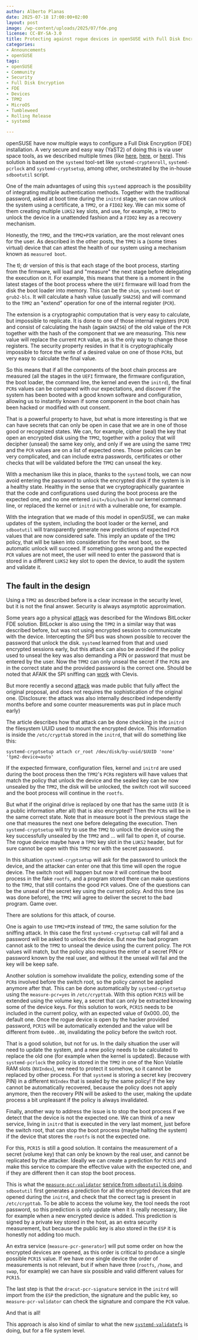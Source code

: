 ```yaml
---
author: Alberto Planas
date: 2025-07-18 17:00:00+02:00
layout: post
image: /wp-content/uploads/2025/07/fde.png
license: CC-BY-SA-3.0
title: Protecting against rogue devices in openSUSE with Full Disk Encryption
categories:
- Announcements
- openSUSE
tags:
- openSUSE
- Community
- Security
- Full Disk Encryption
- FDE
- Devices
- TPM2
- MicroOS
- Tumbleweed
- Rolling Release
- systemd

---
```


openSUSE have now multiple ways to configure a Full Disk Encryption (FDE) installation.  A very secure and easy way (YaST2) of doing this is via user space tools, as we described multiple times (like [here][1], [here][2], or [here][3]).  This solution is based on the `systemd` tool-set like `systemd-cryptenroll`, `systemd-pcrlock` and `systemd-cryptsetup`, among other, orchestrated by the in-house `sdbootutil` script.

One of the main advantages of using this `systemd` approach is the possibility of integrating multiple authentication methods. Together with the traditional password, asked at boot time during the `initrd` stage, we can now unlock the system using a certificate, a `TPM2`, or a `FIDO2` key.  We can mix some of them creating multiple `LUKS2` key slots, and use, for example, a `TPM2` to unlock the device in a unattended fashion and a `FIDO2` key as a recovery mechanism.

Honestly, the `TPM2`, and the `TPM2+PIN` variation, are the most relevant ones for the user.  As described in the other posts, the `TPM2` is a (some times virtual) device that can attest the health of our system using a mechanism known as `measured boot`.

The tl; dr version of this is that each stage of the boot process, starting from the firmware, will load and "measure" the next stage before delegating the execution on it.  For example, this means that there is a moment in the latest stages of the boot process where the `UEFI` firmware will load from the disk the boot loader into memory. This can be the `shim`, `systemd-boot` or `grub2-bls`.  It will calculate a hash value (usually `SHA256`) and will command to the `TPM2` an "extend" operation for one of the internal register (`PCR`).

The extension is a cryptographic computation that is very easy to calculate, but impossible to replicate.  It is done to one of those internal registers (`PCR`) and consist of calculating the hash (again `SHA256`) of the old value of the `PCR` together with the hash of the component that we are measuring.  This new value will replace the current `PCR` value, as is the only way to change those registers. The security property resides in that it is cryptographically impossible to force the write of a desired value on one of those `PCR`s, but very easy to calculate the final value.

So this means that if all the components of the boot chain process are measured (all the stages in the `UEFI` firmware, the firmware configuration, the boot loader, the command line, the kernel and even the `initrd`), the final `PCR`s values can be compared with our expectations, and discover if the system has been booted with a good known software and configuration, allowing us to instantly known if some component in the boot chain has been hacked or modified with out consent.

That is a powerful property to have, but what is more interesting is that we can have secrets that can only be open in case that we are in one of those good or recognized states. We can, for example, cipher (seal) the key that open an encrypted disk using the `TPM2`, together with a policy that will decipher (unseal) the same key only, and only if we are using the same `TPM2` and the `PCR` values are on a list of expected ones. Those policies can be very complicated, and can include extra passwords, certificates or other checks that will be validated before the `TPM2` can unseal the key.

With a mechanism like this in place, thanks to the `systemd` tools, we can now avoid entering the password to unlock the encrypted disk if the system is in a healthy state. Healthy in the sense that we cryptographically guarantee that the code and configurations used during the boot process are the expected one, and no one entered `init=/bin/bash` in our kernel command line, or replaced the kernel or `initrd` with a vulnerable one, for example.

With the integration that we made of this model in openSUSE, we can make updates of the system, including the boot loader or the kernel, and `sdbootutil` will transparently generate new predictions of expected `PCR` values that are now considered safe. This imply an update of the `TPM2` policy, that will be taken into consideration for the next boot, so the automatic unlock will succeed. If something goes wrong and the expected `PCR` values are not meet, the user will need to enter the password that is stored in a different `LUKS2` key slot to open the device, to audit the system and validate it.

## The fault in the design

Using a `TPM2` as described before is a clear increase in the security level, but it is not the final answer.  Security is always asymptotic approximation.

Some years ago a physical [attack][4] was described for the Windows BitLocker FDE solution. BitLocker is also using the `TPM2` in a similar way that was described before, but was not using encrypted session to communicate with the device. Intercepting the SPI bus was shown possible to recover the password that unlock the disk. `systemd` learned from that and used encrypted sessions early, but this attack can also be avoided if the policy used to unseal the key was also demanding a PIN or password that must be entered by the user. Now the `TPM2` can only unseal the secret if the `PCR`s are in the correct state and the provided password is the correct one. Should be noted that AFAIK the SPI sniffing can [work][5] with Clevis.

But more recently a second [attack][6] was made public that fully affect the original proposal, and does not requires the sophistication of the original one. (Disclosure: the attack was also internally described independently months before and some counter measurements was put in place much early)

The article describes how that attack can be done checking in the `initrd` the filesystem UUID used to mount the encrypted device. This information is inside the `/etc/crypttab` stored in the `initrd`, that will do something like this:

    systemd-cryptsetup attach cr_root /dev/disk/by-uuid/$UUID 'none' 'tpm2-device=auto'

If the expected firmware, configuration files, kernel and `initrd` are used during the boot process then the `TPM2`'s `PCR`s registers will have values that match the policy that unlock the device and the sealed key can be now unsealed by the `TPM2`, the disk will be unlocked, the switch root will succeed and the boot process will continue in the `rootfs`.

But what if the original drive is replaced by one that has the same `UUID` (it is a public information after all) that is also encrypted? Then the `PCR`s will be in the same correct state. Note that in measure boot is the previous stage the one that measures the next one before delegating the execution. Then `systemd-cryptsetup` will try to use the `TPM2` to unlock the device using the key successfully unsealed by the `TPM2` and ... will fail to open it, of course. The rogue device maybe have a `TPM2` key slot in the `LUKS2` header, but for sure cannot be open with this `TPM2` nor with the secret password.

In this situation `systemd-cryptsetup` will ask for the password to unlock the device, and the attacker can enter one that this time will open the rogue device. The switch root will happen but now it will continue the boot process in the fake `rootfs`, and a program stored there can make questions to the `TPM2`, that still contains the good `PCR` values. One of the questions can be the unseal of the secret key using the current policy.  And this time (as was done before), the `TPM2` will agree to deliver the secret to the bad program. Game over.

There are solutions for this attack, of course.

One is again to use `TPM2+PIN` instead of `TPM2`, the same solution for the sniffing attack. In this case the first `systemd-cryptsetup` call will fail and a password will be asked to unlock the device. But now the bad program cannot ask to the `TPM2` to unseal the device using the current policy.  The `PCR` values will match, but the policy also requires the enter of a secret PIN or password known by the real user, and without it the unseal will fail and the key will be keep safe.

Another solution is somehow invalidate the policy, extending some of the `PCR`s involved before the switch root, so the policy cannot be applied anymore after that. This can be done automatically by `systemd-cryptsetup` using the `measure-pcr=yes` in `/etc/crypttab`. With this option `PCR15` will be extended using the volume key, a secret that can only be extracted knowing some of the device keys. For this solution to work, `PCR15` needs to be included in the current policy, with an expected value of 0x000..00, the default one. Once the rogue device is open by the hacker provided password, `PCR15` will be automatically extended and the value will be different from `0x000..00`, invalidating the policy before the switch root.

That is a good solution, but not for us. In the daily situation the user will need to update the system, and a new policy needs to be calculated to replace the old one (for example when the kernel is updated). Because with `systemd-pcrlock` the policy is stored in the `TPM2` in one of the Non Volatile RAM slots (`NVIndex`), we need to protect it somehow, so it cannot be replaced by other process. For that `systemd` is storing a secret key (recovery PIN) in a different `NVIndex` that is sealed by the same policy!  If the key cannot be automatically recovered, because the policy does not apply anymore, then the recovery PIN will be asked to the user, making the update process a bit unpleasant if the policy is always invalidated.

Finally, another way to address the issue is to stop the boot process if we detect that the device is not the expected one.  We can think of a new service, living in `initrd` that is executed in the very last moment, just before the switch root, that can stop the boot process (maybe halting the system) if the device that stores the `rootfs` is not the expected one.

For this, `PCR15` is still a good solution. It contains the measurement of a secret (volume key) that can only be known by the real user, and cannot be replicated by the attacker. Ideally we can create a prediction for `PCR15` and make this service to compare the effective value with the expected one, and if they are different then it can stop the boot process.

This is what the [`measure-pcr-validator`][7] [service from `sdbootutil` is doing](https://youtu.be/V52Doa06_WQ?si=jEImU6pzUvqWmcbp). `sdbootutil` first generates a prediction for all the encrypted devices that are opened during the `initrd`, and check that the correct tag is present in `/etc/crypttab`. To be able to access the volume key, the tool needs the root password, so this prediction is only update when it is really necessary, like for example when a new encrypted device is added.  This prediction is signed by a private key stored in the host, as an extra security measurement, but because the public key is also stored in the `ESP` it is honestly not adding too much.

An extra service (`measure-pcr-generator`) will put some order on how the encrypted devices are opened, as this order is critical to produce a single possible `PCR15` value. If we have one single device the order of measurements is not relevant, but if when have three (`rootfs`, `/home`, and `swap`, for example) we can have six possible and valid different values for `PCR15`.

The last step is that the `dracut-pcr-signature` service in the `initrd` will import from the `ESP` the prediction, the signature and the public key, so `measure-pcr-validator` can check the signature and compare the `PCR` value.

And that is all!

This approach is also kind of similar to what the new [`systemd-validatefs`][8] is doing, but for a file system level.


[1]: <https://news.opensuse.org/2023/12/20/systemd-fde/>
[2]: <https://microos.opensuse.org/blog/2023-12-20-sdboot-fde/>
[3]: <https://news.opensuse.org/2024/09/20/quickstart-fde-yast2/>
[4]: <https://cybersecurity.bureauveritas.com/blog/tpm-sniffing-attacks-against-non-bitlocker-targets>
[5]: <https://www.securitum.com/extracting_clevisbitlocker_secrets_from_tpm_traffic_.html>
[6]: <https://oddlama.org/blog/bypassing-disk-encryption-with-tpm2-unlock/>
[7]: <https://github.com/openSUSE/sdbootutil/blob/main/measure-pcr-validator.sh>
[8]: <https://github.com/systemd/systemd/blob/main/man/systemd-validatefs%40.service.xml>

